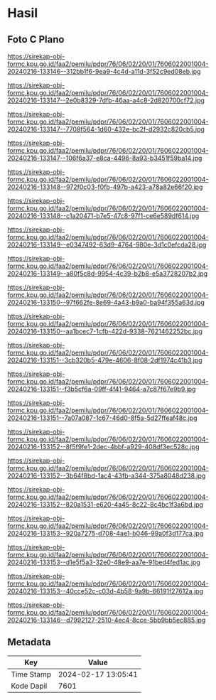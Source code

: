 # Hasil

## Foto C Plano

https://sirekap-obj-formc.kpu.go.id/faa2/pemilu/pdpr/76/06/02/20/01/7606022001004-20240216-133146--312bb1f6-9ea9-4c4d-a11d-3f52c9ed08eb.jpg

https://sirekap-obj-formc.kpu.go.id/faa2/pemilu/pdpr/76/06/02/20/01/7606022001004-20240216-133147--2e0b8329-7dfb-46aa-a4c8-2d820700cf72.jpg

https://sirekap-obj-formc.kpu.go.id/faa2/pemilu/pdpr/76/06/02/20/01/7606022001004-20240216-133147--7708f564-1d60-432e-bc2f-d2932c820cb5.jpg

https://sirekap-obj-formc.kpu.go.id/faa2/pemilu/pdpr/76/06/02/20/01/7606022001004-20240216-133147--106f6a37-e8ca-4496-8a93-b3451f59ba14.jpg

https://sirekap-obj-formc.kpu.go.id/faa2/pemilu/pdpr/76/06/02/20/01/7606022001004-20240216-133148--972f0c03-f0fb-497b-a423-a78a82e66f20.jpg

https://sirekap-obj-formc.kpu.go.id/faa2/pemilu/pdpr/76/06/02/20/01/7606022001004-20240216-133148--c1a20471-b7e5-47c8-97f1-ce6e589df614.jpg

https://sirekap-obj-formc.kpu.go.id/faa2/pemilu/pdpr/76/06/02/20/01/7606022001004-20240216-133149--e0347492-63d9-4764-980e-3d1c0efcda28.jpg

https://sirekap-obj-formc.kpu.go.id/faa2/pemilu/pdpr/76/06/02/20/01/7606022001004-20240216-133149--a80f5c8d-9954-4c39-b2b8-e5a3728207b2.jpg

https://sirekap-obj-formc.kpu.go.id/faa2/pemilu/pdpr/76/06/02/20/01/7606022001004-20240216-133150--97f662fe-8e69-4a43-b9a0-ba94f355a63d.jpg

https://sirekap-obj-formc.kpu.go.id/faa2/pemilu/pdpr/76/06/02/20/01/7606022001004-20240216-133150--aa1bcec7-1cfb-422d-9338-7621462252bc.jpg

https://sirekap-obj-formc.kpu.go.id/faa2/pemilu/pdpr/76/06/02/20/01/7606022001004-20240216-133151--3cb320b5-479e-4606-8f08-2df1974c41b3.jpg

https://sirekap-obj-formc.kpu.go.id/faa2/pemilu/pdpr/76/06/02/20/01/7606022001004-20240216-133151--f3b5cf6a-09ff-4f41-9464-a7c87f67e9b9.jpg

https://sirekap-obj-formc.kpu.go.id/faa2/pemilu/pdpr/76/06/02/20/01/7606022001004-20240216-133151--7a07a087-1c67-46d0-8f5a-5d27ffeaf48c.jpg

https://sirekap-obj-formc.kpu.go.id/faa2/pemilu/pdpr/76/06/02/20/01/7606022001004-20240216-133152--8f5f9fe1-2dec-4bbf-a929-408df3ec528c.jpg

https://sirekap-obj-formc.kpu.go.id/faa2/pemilu/pdpr/76/06/02/20/01/7606022001004-20240216-133152--3b64f8bd-1ac4-43fb-a344-375a8048d238.jpg

https://sirekap-obj-formc.kpu.go.id/faa2/pemilu/pdpr/76/06/02/20/01/7606022001004-20240216-133152--820a1531-e620-4a45-8c22-8c4bc1f3a6bd.jpg

https://sirekap-obj-formc.kpu.go.id/faa2/pemilu/pdpr/76/06/02/20/01/7606022001004-20240216-133153--920a7275-d708-4ae1-b046-99a0f3d177ca.jpg

https://sirekap-obj-formc.kpu.go.id/faa2/pemilu/pdpr/76/06/02/20/01/7606022001004-20240216-133153--d1e5f5a3-32e0-48e9-aa7e-91bed4fed1ac.jpg

https://sirekap-obj-formc.kpu.go.id/faa2/pemilu/pdpr/76/06/02/20/01/7606022001004-20240216-133153--40cce52c-c03d-4b58-9a9b-66191f27612a.jpg

https://sirekap-obj-formc.kpu.go.id/faa2/pemilu/pdpr/76/06/02/20/01/7606022001004-20240216-133146--d7992127-2510-4ec4-8cce-5bb9bb5ec885.jpg


## Metadata

| Key        | Value               |
| ---------- | ------------------- |
| Time Stamp | 2024-02-17 13:05:41 |
| Kode Dapil | 7601                |



